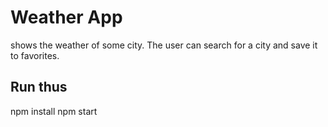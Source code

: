 # Weather App
shows the weather of some city.
The user can search for a city and save it to favorites.


## Run thus
npm install 
npm start 
